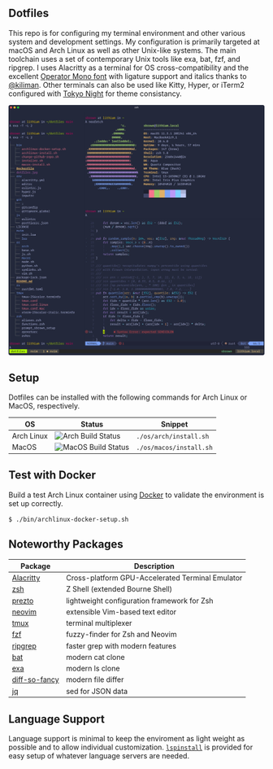 Dotfiles
---------------

This repo is for configuring my terminal environment and other various system and development settings. My configuration is primarily targeted at macOS and Arch Linux as well as other Unix-like systems. The main toolchain uses a set of contemporary Unix tools like exa, bat, fzf, and ripgrep. I uses Alacritty as a terminal for OS cross-compatibility and the excellent [Operator Mono font](https://www.typography.com/blog/introducing-operator) with ligature support and italics thanks to [@kiliman](https://github.com/kiliman/operator-mono-lig). Other terminals can also be used like Kitty, Hyper, or iTerm2 configured with [Tokyo Night](https://github.com/folke/tokyonight.nvim) for theme consistancy.

![](dotfiles.jpg)

## Setup

Dotfiles can be installed with the following commands for Arch Linux or MacOS, respectively.

| OS     | Status | Snippet                                                |
|--------|--------|--------------------------------------------------------|
| Arch Linux | ![Arch Build Status](https://github.com/drbunsen/dotfiles/workflows/Arch%20Linux%20Build%20Status/badge.svg) | `./os/arch/install.sh` |
| MacOS      | ![MacOS Build Status](https://github.com/drbunsen/dotfiles/workflows/MacOS%20Build%20Status/badge.svg) | `./os/macos/install.sh` |


## Test with Docker

Build a test Arch Linux container using [Docker](https://www.docker.com) to validate the environment is set up correctly.

```shell
$ ./bin/archlinux-docker-setup.sh
```

## Noteworthy Packages

| Package                                                      | Description                                                      |
|--------------------------------------------------------------|------------------------------------------------------------------|
| [Alacritty](https://github.com/alacritty/alacritty)          | Cross-platform GPU-Accelerated Terminal Emulator                 |
| [zsh](https://github.com/zsh-users/zsh)                      | Z Shell (extended Bourne Shell)                                  |
| [prezto](https://github.com/sorin-ionescu/prezto)            | lightweight configuration framework for Zsh                      |
| [neovim](https://github.com/zsh-users/zsh)                   | extensible Vim-based text editor                                 |
| [tmux](https://github.com/tmux/tmux)                         | terminal multiplexer                                             |
| [fzf](https://github.com/junegunn/fzf)                       | fuzzy-finder for Zsh and Neovim                                  |
| [ripgrep](https://github.com/BurntSushi/ripgrep)             | faster grep with modern features                                 |
| [bat](https://github.com/sharkdp/bat)                        | modern cat clone                                                 |
| [exa](https://github.com/ogham/exa)                          | modern ls clone                                                  |
| [diff-so-fancy](https://github.com/so-fancy/diff-so-fancy)   | modern file differ                                               |
| [jq](https://stedolan.github.io/jq/)                         | sed for JSON data                                                |


## Language Support

Language support is minimal to keep the enviroment as light weight as possible and to allow individual customization. [`lspinstall`](https://github.com/kabouzeid/nvim-lspinstall) is provided for easy setup of whatever language servers are needed.
